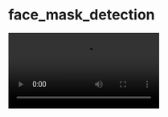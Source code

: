 # face_mask_detection
![Demo](https://user-images.githubusercontent.com/63097602/126664371-8dc7c80c-1960-4f94-9072-6123cbff8e51.mp4)
